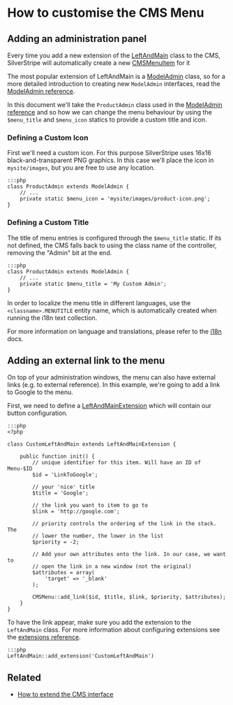 # How to customise the CMS Menu

## Adding an administration panel

Every time you add a new extension of the [LeftAndMain](api:SilverStripe\Admin\LeftAndMain) class to the CMS,
SilverStripe will automatically create a new [CMSMenuItem](api:SilverStripe\Admin\CMSMenuItem) for it

The most popular extension of LeftAndMain is a [ModelAdmin](api:SilverStripe\Admin\ModelAdmin) class, so
for a more detailed introduction to creating new `ModelAdmin` interfaces, read
the [ModelAdmin reference](../modeladmin).

In this document we'll take the `ProductAdmin` class used in the
[ModelAdmin reference](../modeladmin#setup) and so how we can change
the menu behaviour by using the `$menu_title` and `$menu_icon` statics to
provide a custom title and icon.

### Defining a Custom Icon

First we'll need a custom icon. For this purpose SilverStripe uses 16x16
black-and-transparent PNG graphics. In this case we'll place the icon in
`mysite/images`, but you are free to use any location.

	:::php
	class ProductAdmin extends ModelAdmin {
		// ...
		private static $menu_icon = 'mysite/images/product-icon.png';
	}

### Defining a Custom Title

The title of menu entries is configured through the `$menu_title` static.
If its not defined, the CMS falls back to using the class name of the
controller, removing the "Admin" bit at the end.

	:::php
	class ProductAdmin extends ModelAdmin {
		// ...
		private static $menu_title = 'My Custom Admin';
	}

In order to localize the menu title in different languages, use the
`<classname>.MENUTITLE` entity name, which is automatically created when running
the i18n text collection.

For more information on language and translations, please refer to the
[i18n](/developer_guides/i18n) docs.

## Adding an external link to the menu

On top of your administration windows, the menu can also have external links
(e.g. to external reference). In this example, we're going to add a link to
Google to the menu.

First, we need to define a [LeftAndMainExtension](api:SilverStripe\Admin\LeftAndMainExtension) which will contain our
button configuration.

	:::php
	<?php

	class CustomLeftAndMain extends LeftAndMainExtension {

		public function init() {
			// unique identifier for this item. Will have an ID of Menu-$ID
			$id = 'LinkToGoogle';

			// your 'nice' title
			$title = 'Google';

			// the link you want to item to go to
			$link = 'http://google.com';

			// priority controls the ordering of the link in the stack. The
			// lower the number, the lower in the list
			$priority = -2;

			// Add your own attributes onto the link. In our case, we want to
			// open the link in a new window (not the original)
			$attributes = array(
				'target' => '_blank'
			);

			CMSMenu::add_link($id, $title, $link, $priority, $attributes);
		}
	}

To have the link appear, make sure you add the extension to the `LeftAndMain`
class. For more information about configuring extensions see the
[extensions reference](/developer_guides/extending/extensions).

	:::php
	LeftAndMain::add_extension('CustomLeftAndMain')


## Related

 * [How to extend the CMS interface](extend_cms_interface)
